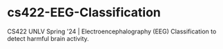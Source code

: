 # cs422-EEG-Classification
CS422 UNLV Spring '24 | Electroencephalography (EEG) Classification to detect harmful brain activity. 
